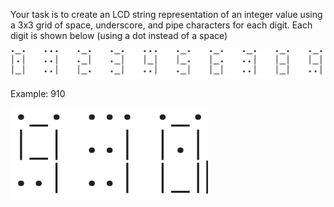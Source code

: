Your task is to create an LCD string representation of an
integer value using a 3x3 grid of space, underscore, and
pipe characters for each digit. Each digit is shown below
(using a dot instead of a space)


![image](https://github.com/accenture-naama-rivlin/LCDString/blob/master/Screen%20Shot%202020-06-24%20at%2010.39.58%20AM.png?raw=true)

Example: 910

![image](https://github.com/accenture-naama-rivlin/LCDString/blob/master/Screen%20Shot%202020-06-24%20at%2010.40.09%20AM.png?raw=true)